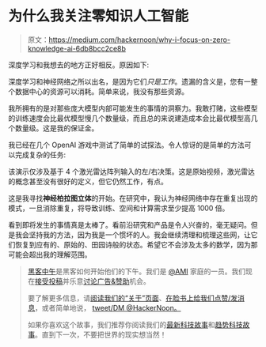 # 为什么我关注零知识人工智能

> 原文：<https://medium.com/hackernoon/why-i-focus-on-zero-knowledge-ai-6db8bcc2ce8b>

深度学习和我想去的地方正好相反。原因如下:

深度学习和神经网络之所以出名，是因为它们*只是工作*。遗漏的含义是，您有一整个数据中心的资源可以消耗。简单来说，我没有那些资源。

我所拥有的是对那些庞大模型内部可能发生的事情的洞察力。我敢打赌，这些模型的训练速度会比最优模型慢几个数量级，而且总的来说建造成本会比最优模型高几个数量级。这是我的保证金。

我已经在几个 OpenAI 游戏中测试了简单的试探法。令人惊讶的是简单的方法可以完成复杂的任务:

该演示仅涉及基于 4 个激光雷达阵列输入的左/右决策。这是原始视频，激光雷达的概念甚至没有很好的定义，但它仍然工作，有点。

这是我寻找**神经柏拉图立体**的开始。在研究中，我认为神经网络中存在重复出现的模式，一旦消除重复，将导致训练、空间和计算需求至少提高 1000 倍。

看到即将发生的事情真是太棒了。看前沿研究和产品是令人兴奋的，毫无疑问。但是我会坚持我的方法，因为我是一个惯坏的人。我会继续清理和梳理这些网，让它们恢复到应有的、原始的、田园诗般的状态。希望它不会涉及太多的数学，因为那可能会超出我的理解范围。

> [黑客中午](http://bit.ly/Hackernoon)是黑客如何开始他们的下午。我们是 [@AMI](http://bit.ly/atAMIatAMI) 家庭的一员。我们现在[接受投稿](http://bit.ly/hackernoonsubmission)并乐意[讨论广告&赞助](mailto:partners@amipublications.com)机会。
> 
> 要了解更多信息，请[阅读我们的“关于”页面](https://goo.gl/4ofytp)、[在脸书上给我们点赞/发消息](http://bit.ly/HackernoonFB)，或者简单地说， [tweet/DM @HackerNoon。](https://goo.gl/k7XYbx)
> 
> 如果你喜欢这个故事，我们推荐你阅读我们的[最新科技故事](http://bit.ly/hackernoonlatestt)和[趋势科技故事](https://hackernoon.com/trending)。直到下一次，不要把世界的现实想当然！